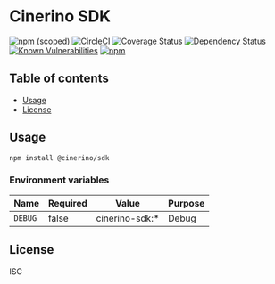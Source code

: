 # Cinerino SDK

[![npm (scoped)](https://img.shields.io/npm/v/@cinerino/sdk.svg)](https://www.npmjs.com/package/@cinerino/sdk)
[![CircleCI](https://circleci.com/gh/cinerino/sdk.svg?style=svg)](https://circleci.com/gh/cinerino/sdk)
[![Coverage Status](https://coveralls.io/repos/github/cinerino/sdk/badge.svg?branch=master)](https://coveralls.io/github/cinerino/sdk?branch=master)
[![Dependency Status](https://img.shields.io/david/cinerino/sdk.svg)](https://david-dm.org/cinerino/sdk)
[![Known Vulnerabilities](https://snyk.io/test/github/cinerino/sdk/badge.svg?targetFile=package.json)](https://snyk.io/test/github/cinerino/sdk?targetFile=package.json)
[![npm](https://img.shields.io/npm/dm/@cinerino/sdk.svg)](https://nodei.co/npm/@cinerino/sdk/)

## Table of contents

* [Usage](#usage)
* [License](#license)

## Usage

```shell
npm install @cinerino/sdk
```

### Environment variables

| Name    | Required | Value          | Purpose |
| ------- | -------- | -------------- | ------- |
| `DEBUG` | false    | cinerino-sdk:* | Debug   |

## License

ISC
